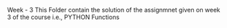 Week - 3
This Folder contain the solution of the assignmnet given on week 3 of the course i.e., PYTHON Functions
